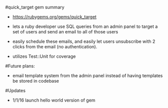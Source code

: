 #quick_target gem summary

* https://rubygems.org/gems/quick_target

* lets a ruby developer use SQL queries from an admin panel to target a set of users and send an email to all of those users

* easily schedule these emails, and easily let users unsubscribe with 2 clicks from the email (no authentication).

* utilizes Test::Unit for coverage

#Future plans:

* email template system from the admin panel instead of having templates be stored in codebase

#Updates

* 1/1/16 launch hello world version of gem